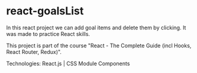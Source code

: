 # react-goalsList

In this react project we can add goal items and delete them by clicking. It was made to practice React skills.

This project is part of the course "React - The Complete Guide (incl Hooks, React Router, Redux)".

Technologies: React.js | CSS Module Components
